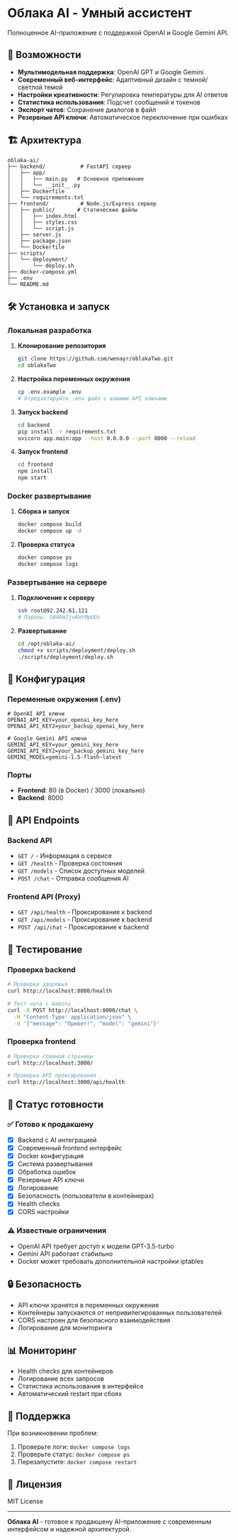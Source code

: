 # Облака AI - Умный ассистент

Полноценное AI-приложение с поддержкой OpenAI и Google Gemini API.

## 🚀 Возможности

- **Мультимодельная поддержка**: OpenAI GPT и Google Gemini
- **Современный веб-интерфейс**: Адаптивный дизайн с темной/светлой темой
- **Настройки креативности**: Регулировка температуры для AI ответов
- **Статистика использования**: Подсчет сообщений и токенов
- **Экспорт чатов**: Сохранение диалогов в файл
- **Резервные API ключи**: Автоматическое переключение при ошибках

## 🏗️ Архитектура

```
oblaka-ai/
├── backend/           # FastAPI сервер
│   ├── app/
│   │   ├── main.py   # Основное приложение
│   │   └── __init__.py
│   ├── Dockerfile
│   └── requirements.txt
├── frontend/          # Node.js/Express сервер
│   ├── public/       # Статические файлы
│   │   ├── index.html
│   │   ├── styles.css
│   │   └── script.js
│   ├── server.js
│   ├── package.json
│   └── Dockerfile
├── scripts/
│   └── deployment/
│       └── deploy.sh
├── docker-compose.yml
├── .env
└── README.md
```

## 🛠️ Установка и запуск

### Локальная разработка

1. **Клонирование репозитория**
   ```bash
   git clone https://github.com/wenayr/oblakaTwo.git
   cd oblakaTwo
   ```

2. **Настройка переменных окружения**
   ```bash
   cp .env.example .env
   # Отредактируйте .env файл с вашими API ключами
   ```

3. **Запуск backend**
   ```bash
   cd backend
   pip install -r requirements.txt
   uvicorn app.main:app --host 0.0.0.0 --port 8000 --reload
   ```

4. **Запуск frontend**
   ```bash
   cd frontend
   npm install
   npm start
   ```

### Docker развертывание

1. **Сборка и запуск**
   ```bash
   docker compose build
   docker compose up -d
   ```

2. **Проверка статуса**
   ```bash
   docker compose ps
   docker compose logs
   ```

### Развертывание на сервере

1. **Подключение к серверу**
   ```bash
   ssh root@92.242.61.121
   # Пароль: S84RmJjvKHtMpUOc
   ```

2. **Развертывание**
   ```bash
   cd /opt/oblaka-ai/
   chmod +x scripts/deployment/deploy.sh
   ./scripts/deployment/deploy.sh
   ```

## 🔧 Конфигурация

### Переменные окружения (.env)

```env
# OpenAI API ключи
OPENAI_API_KEY=your_openai_key_here
OPENAI_API_KEY2=your_backup_openai_key_here

# Google Gemini API ключи
GEMINI_API_KEY=your_gemini_key_here
GEMINI_API_KEY2=your_backup_gemini_key_here
GEMINI_MODEL=gemini-1.5-flash-latest
```

### Порты

- **Frontend**: 80 (в Docker) / 3000 (локально)
- **Backend**: 8000

## 📡 API Endpoints

### Backend API

- `GET /` - Информация о сервисе
- `GET /health` - Проверка состояния
- `GET /models` - Список доступных моделей
- `POST /chat` - Отправка сообщения AI

### Frontend API (Proxy)

- `GET /api/health` - Проксирование к backend
- `GET /api/models` - Проксирование к backend
- `POST /api/chat` - Проксирование к backend

## 🧪 Тестирование

### Проверка backend

```bash
# Проверка здоровья
curl http://localhost:8000/health

# Тест чата с Gemini
curl -X POST http://localhost:8000/chat \
  -H "Content-Type: application/json" \
  -d '{"message": "Привет!", "model": "gemini"}'
```

### Проверка frontend

```bash
# Проверка главной страницы
curl http://localhost:3000/

# Проверка API проксирования
curl http://localhost:3000/api/health
```

## 🚀 Статус готовности

### ✅ Готово к продакшену

- [x] Backend с AI интеграцией
- [x] Современный frontend интерфейс
- [x] Docker конфигурация
- [x] Система развертывания
- [x] Обработка ошибок
- [x] Резервные API ключи
- [x] Логирование
- [x] Безопасность (пользователи в контейнерах)
- [x] Health checks
- [x] CORS настройки

### ⚠️ Известные ограничения

- OpenAI API требует доступ к модели GPT-3.5-turbo
- Gemini API работает стабильно
- Docker может требовать дополнительной настройки iptables

## 🔒 Безопасность

- API ключи хранятся в переменных окружения
- Контейнеры запускаются от непривилегированных пользователей
- CORS настроен для безопасного взаимодействия
- Логирование для мониторинга

## 📊 Мониторинг

- Health checks для контейнеров
- Логирование всех запросов
- Статистика использования в интерфейсе
- Автоматический restart при сбоях

## 🤝 Поддержка

При возникновении проблем:

1. Проверьте логи: `docker compose logs`
2. Проверьте статус: `docker compose ps`
3. Перезапустите: `docker compose restart`

## 📝 Лицензия

MIT License

---

**Облака AI** - готовое к продакшену AI-приложение с современным интерфейсом и надежной архитектурой.

